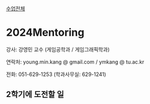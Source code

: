 [수업전체](https://github.com/dknife/dknife.github.io/wiki/Lecture_Homepage)

# 2024Mentoring

강사: 강영민 교수 (게임공학과 / 게임그래픽학과)

연락처: young.min.kang @ gmail.com / ymkang @ tu.ac.kr

전화: 051-629-1253 (학과사무실: 629-1241)

## 2학기에 도전할 일
